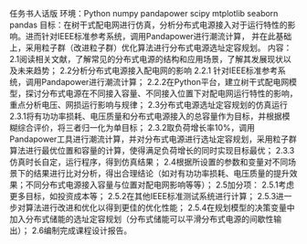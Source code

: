 任务书人话版
环境：Python numpy pandapower scipy mtplotlib seaborn pandas
目标：在树干式配电网进行仿真，分析分布式电源接入对于运行特性的影响。进而针对IEEE标准参考系统，调用Pandapower进行潮流计算，
并在此基础上，采用粒子群（改进粒子群）优化算法进行分布式电源选址定容规划。
内容：
2.1阅读相关文献，了解常见的分布式电源的结构和应用场景，了解其发展现状以及未来趋势；
2.2分析分布式电源接入配电网的影响
2.2.1 针对IEEE标准参考系统，调用Pandapower进行潮流计算；
2.2.2在Python平台，建立树干式配电网模型，探讨分布式电源在不同接入容量、不同接入位置下对配电网运行特性的影响，重点分析电压、网损运行影响与规律；
2.3分布式电源选址定容规划的仿真运行
2.3.1将有功功率损耗、电压质量和分布式电源接入的总容量作为目标，并根据模糊综合评价，将三者归一化为单目标；
2.3.2取负荷增长率10%，调用Pandapower工具进行潮流计算，并对分布式电源进行选址定容规划，采用粒子群算法进行最优位置和容量的计算，使得满足负荷增长的同时实现目标最优；
2.3.3仿真时长自定，运行程序，得到仿真结果；
2.4根据所设置的参数和变量对不同场景下的结果进行比对分析，得出合理结论（如对有功功率损耗、电压质量的提升效果；不同分布式电源接入容量与位置对配电网影响等等）；
2.5加分项：
2.5.1考虑更多目标，如投资成本等； 
2.5.2在其他IEEE标准测试系统进行计算；
2.5.3进一步对算法进行改进和优化以得到更佳的优化性能；
2.5.4在规划模型的决策变量中加入分布式储能的选址定容规划（分布式储能可以平滑分布式电源的间歇性输出）；
2.6编制完成课程设计报告。
